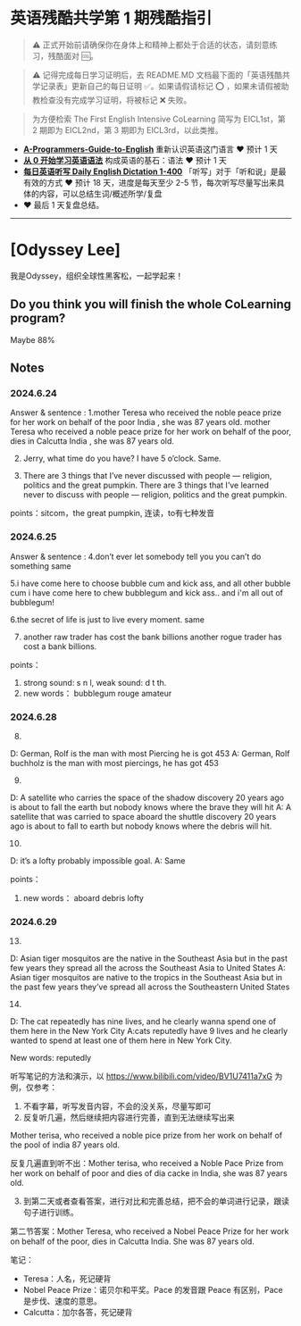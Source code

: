 # 英语残酷共学第 1 期残酷指引

> ⚠️ 正式开始前请确保你在身体上和精神上都处于合适的状态，请刻意练习，残酷面对 🆒。

> ⚠️ 记得完成每日学习证明后，去 README.MD 文档最下面的「英语残酷共学记录表」更新自己的每日证明 ✅。如果请假请标记 ⭕️ ，如果未请假被助教检查没有完成学习证明，将被标记 ❌ 失败。

> 为方便检索 The First English Intensive CoLearning 简写为 EICL1st，第 2 期即为 EICL2nd，第 3 期即为 EICL3rd，以此类推。

- [**A-Programmers-Guide-to-English**](https://github.com/yujiangshui/A-Programmers-Guide-to-English) 重新认识英语这门语言 ❤️ 预计 1 天
- [**从 0 开始学习英语语法**](https://hzpt-inet-club.github.io/english-note/) 构成英语的基石：语法 ❤️ 预计 1 天
- [**每日英语听写 Daily English Dictation 1-400**](https://www.bilibili.com/video/BV1U7411a7xG?p=3&vd_source=bc0666711d2280c24d54945ab9c11146) 「听写」对于「听和说」是最有效的方式 ❤️ 预计 18 天，进度是每天至少 2-5 节，每次听写尽量写出来具体的内容，可以总结生词/概述所学/复盘
- ❤️ 最后 1 天复盘总结。

---

# [Odyssey Lee]
我是Odyssey，组织全球性黑客松，一起学起来！

## Do you think you will finish the whole CoLearning program?
Maybe 88%

## Notes
### 2024.6.24
Answer & sentence :
1.mother Teresa  who received the noble peace prize for her work on  behalf of the poor India , she was 87 years old.
mother Teresa  who received a noble peace prize for her work on  behalf of the poor, dies in Calcutta India , she was 87 years old.

2. Jerry, what time do you have? I have 5 o’clock. 
Same.

3. There are 3 things that I’ve never discussed with people — religion, politics and the great pumpkin.
There are 3 things that I’ve learned never to discuss with people — religion, politics and the great pumpkin.

points：sitcom，the great pumpkin, 连读，to有七种发音

### 2024.6.25
Answer & sentence : 
4.don’t ever let somebody tell you you can’t do something
same

5.i have come here to choose bubble cum and kick ass, and all other bubble cum
i have come here to chew bubblegum and kick ass.. and i'm all out of bubblegum!

6.the secret of life is just to live every moment.
same

7. another raw trader has cost the bank billions
another rogue trader has cost a bank billions.

points：
1. strong sound: s n l, weak sound: d t th.
2. new words： bubblegum rouge amateur


### 2024.6.28
8.
D: German, Rolf is the man with most Piercing he is got 453
A: German, Rolf buchholz is the man with most piercings, he has got 453

9.
D: A satellite who carries the space of the shadow discovery 20 years ago is about to fall the earth but nobody knows where the brave they will hit
A: A satellite that was carried to space aboard the shuttle discovery 20 years ago is about to fall to earth but nobody knows where the debris will hit.

10.
D: it’s a lofty probably impossible goal.
A: Same

points：
1. new words： aboard debris lofty 

### 2024.6.29
13.
D: Asian tiger mosquitos are the native  in the Southeast Asia but in the past few years they spread all the across the Southeast Asia to United States 
A: Asian tiger mosquitos are native to the tropics in the Southeast Asia but in the past few years they’ve spread all across the Southeastern United States 

14.
D: The cat repeatedly has nine lives, and he clearly wanna spend one of them here in the New York City
A:cats reputedly have 9 lives and he clearly wanted to spend at least one of them here in New York City.

New words: reputedly 

听写笔记的方法和演示，以 https://www.bilibili.com/video/BV1U7411a7xG 为例，仅参考：

1. 不看字幕，听写发音内容，不会的没关系，尽量写即可
2. 反复听几遍，然后继续把内容进行完善，直到无法继续写出来

Mother terisa, who received a noble pice prize from her work on behalf of the pool of india 87 years old.

反复几遍直到听不出：Mother terisa, who received a Noble Pace Prize from her work on behalf of poor and dies of dia cacke in India, she was 87 years old.

3. 到第二天或者查看答案，进行对比和完善总结，把不会的单词进行记录，跟读句子进行训练。

第二节答案：Mother Teresa, who received a Nobel Peace Prize for her work on behalf of the poor, dies in Calcutta India. She was 87 years old.

笔记：

- Teresa：人名，死记硬背
- Nobel Peace Prize：诺贝尔和平奖。Pace 的发音跟 Peace 有区别，Pace 是步伐、速度的意思。
- Calcutta：加尔各答，死记硬背
